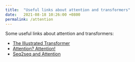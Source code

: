 ```yaml
---
title:  "Useful links about attention and transformers"
date:   2021-08-18 10:26:00 +0800
permalink: /attention
---
```


Some useful links about attention and transformers:

<!--more-->

- [The Illustrated Transformer](http://jalammar.github.io/illustrated-transformer)
- [Attention? Attention!](https://lilianweng.github.io/lil-log/2018/06/24/attention-attention.html)
- [Seq2seq and Attention](https://lena-voita.github.io/nlp_course/seq2seq_and_attention.html)
